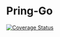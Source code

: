 # Pring-Go

[![Coverage Status](https://coveralls.io/repos/github/hukusuke1007/Pring-Go/badge.svg?branch=master)](https://coveralls.io/github/hukusuke1007/Pring-Go?branch=master)